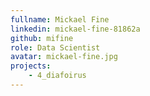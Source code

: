 ```yaml
---
fullname: Mickael Fine
linkedin: mickael-fine-81862a
github: mifine
role: Data Scientist
avatar: mickael-fine.jpg
projects:
    - 4_diafoirus
---
```

